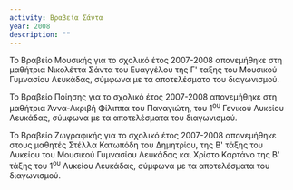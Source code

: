 ```yaml
---
activity: Βραβεία Σάντα
year: 2008
description: ""
---
```

Το Βραβείο Μουσικής για το σχολικό έτος 2007-2008 απονεμήθηκε στη μαθήτρια Νικολέττα Σάντα του Ευαγγέλου της Γ' ταξης του Μουσικού Γυμνασίου Λευκάδας, σύμφωνα με τα αποτελέσματα του διαγωνισμού.


Το Βραβείο Ποίησης για το σχολικό έτος 2007-2008 απονεμήθηκε στη μαθήτρια Άννα-Ακριβή Φίλιππα του Παναγιώτη, του 1<sup>ου</sup> Γενικού Λυκείου Λευκάδας, σύμφωνα με τα αποτελέσματα του διαγωνισμού.

Το Βραβείο Ζωγραφικής για το σχολικό έτος 2007-2008 απονεμήθηκε στους μαθητές Στέλλα Κατωπόδη του Δημητρίου, της Β' τάξης του Λυκείου του Μουσικού Γυμνασίου Λευκάδας και Χρίστο Καρτάνο της Β' τάξης του 1<sup>ου</sup> Λυκείου Λευκάδας, σύμφωνα με τα αποτελέσματα του διαγωνισμού.

